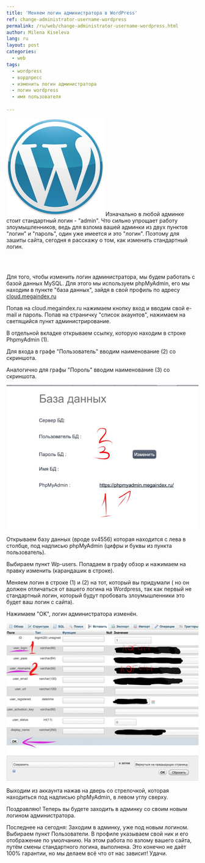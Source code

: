 ```yaml
---
title: 'Меняем логин администратора в WordPress'
ref: change-administrator-username-wordpress
permalink: /ru/web/change-administrator-username-wordpress.html
author: Milena Kiseleva
lang: ru
layout: post
categories:
  - web
tags:
  - wordpress
  - вордпресс
  - изменить логин администратора
  - логин wordpress
  - имя пользователя

---
```


![thumb](/images/milena/wordpress.jpg)
Изначально в любой админке стоит стандартный логин - "admin". Что сильно упрощает работу злоумышленников, ведь для взлома вашей админки из двух пунктов "логин" и "пароль", один уже имеется и это "логин". Поэтому для зашиты сайта, сегодня я расскажу о том, как изменить стандартный логин.

<br><br>

Для того, чтобы изменить логин администратора, мы будем работать с базой данных MySQL. Для этого мы используем phpMyAdmin, его мы находим в пункте "база данных", зайдя в свой профиль по адресу [cloud.megaindex.ru](https://cloud.megaindex.ru)

Попав на cloud.megaindex.ru нажимаем кнопку вход и вводим свой e-mail и пароль. Попав на страничку "список акаунтов", нажимаем на светящийся пункт администрирование.

В отдельной вкладке открываем ссылку, которую находим в строке PhpmyAdmin (1).

Для входа в графе "Пользователь" вводим наименование (2) со скриншота.

Аналогично для графы "Пороль" вводим наименование (3) со скриншота.


![](/images/milena/Change-administrator-username-1.jpg)

Открываем базу данных (вроде sv4556) которая находится с лева в столбце, под надписью phpMyAdmin (цифры и буквы из пункта пользователь).

Выбираем пункт Wp-users.
Попадаем в графу обзор и нажимаем на правку изменить (карандашик в строке).

Меняем логин в строке (1) и (2) на тот, который вы придумали ( но он должен отличаться от вашего логина на Wordpress, так как первый не стандартный логин, который будут пробовать злоумышленники это будет ваш логин с сайта).

Нажимаем "OK", логин администратора изменён.

![](/images/milena/Change-administrator-username-2.jpg)


Выходим из аккаунта нажав на дверь со стрелочкой, которая находиться под надписью phpMyAdmin, в левом углу сверху. 

Поздравляю! Теперь вы будете заходить в админку со своим новым логином администратора.

Последнее на сегодня: Заходим в админку, уже под новым логином. Выбираем пункт Пользователи. В профиле указываем свой ник и его отображение по умолчанию. На этом работа по взлому вашего сайта, путём смены стандартного логина, выполнена. Это конечно не даёт 100% гарантии, но мы делаем всё что от нас зависит! Удачи.